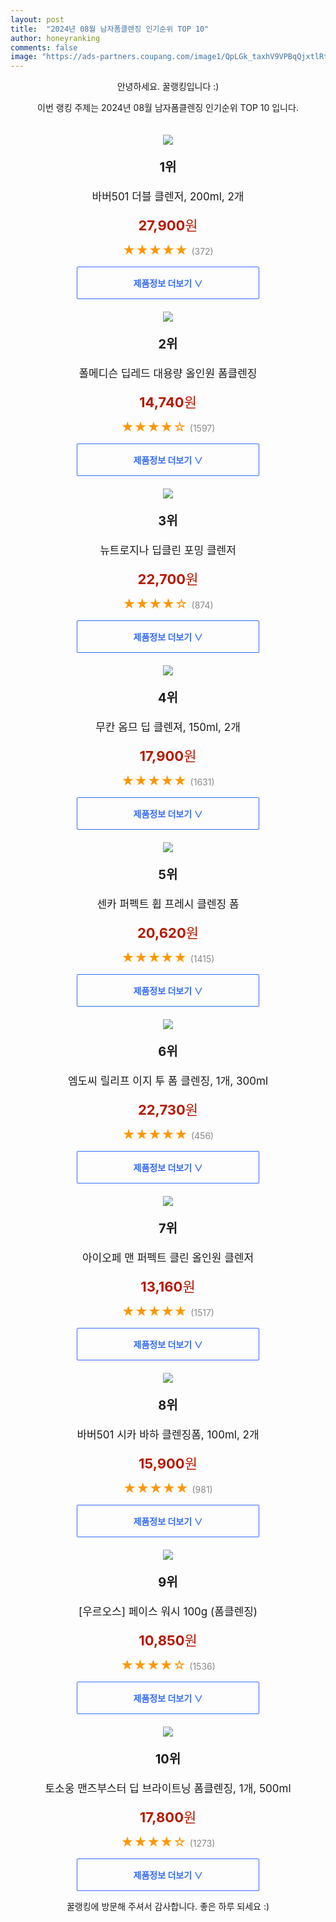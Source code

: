 ```yaml
---
layout: post
title:  "2024년 08월 남자폼클렌징 인기순위 TOP 10"
author: honeyranking
comments: false
image: "https://ads-partners.coupang.com/image1/QpLGk_taxhV9VPBqQjxtlRtQAuNoJN3-6rktzoWAOQB-CP1Dj5ZkTchRPIQg1ow-ROHd7Gp40LzHTniRFaPZ3DQleDJ3NPkNY7Pm7S9po193erKv-zXPKuY4gKP87E1q1TziRCgstO74tzezKG9dPsqWCa80AIC4Ia6cRBYz7AvD-Fd6cxPM80GO1QyxEVxOnTCPX7hlP_G9QNU1yLpvVoSpcGDLpIgDYiUOnXOzEYa3kIzbgCOBfgZgsplBV76Vhwi_5Z0Q3ax_BbmQG9a7TsCZSjn-4mIT_i_tfM3iz2jFezUDuC1e0VeeRr_812Y="
---
```

<p style="text-align: center;">안녕하세요. 꿀랭킹입니다 :)</p>
<p style="text-align: center;">이번 랭킹 주제는 2024년 08월 남자폼클렌징 인기순위 TOP 10 입니다.</p><center><img src="https://ads-partners.coupang.com/image1/QpLGk_taxhV9VPBqQjxtlRtQAuNoJN3-6rktzoWAOQB-CP1Dj5ZkTchRPIQg1ow-ROHd7Gp40LzHTniRFaPZ3DQleDJ3NPkNY7Pm7S9po193erKv-zXPKuY4gKP87E1q1TziRCgstO74tzezKG9dPsqWCa80AIC4Ia6cRBYz7AvD-Fd6cxPM80GO1QyxEVxOnTCPX7hlP_G9QNU1yLpvVoSpcGDLpIgDYiUOnXOzEYa3kIzbgCOBfgZgsplBV76Vhwi_5Z0Q3ax_BbmQG9a7TsCZSjn-4mIT_i_tfM3iz2jFezUDuC1e0VeeRr_812Y=" style="margin-top:20px" /></center><p style="text-align: center; font-size: 20px"><b>1위</b></p><p style="text-align: center; font-size: 17px">바버501 더블 클렌저, 200ml, 2개</p><p style="text-align: center;"><span style="color: #b61800; font-size: 22px;"><b>27,900</b>원</span></p><p style="text-align: center;"><span style="color: #ff9600; font-size: 20px;">★★★★★ </span><span style="color: #878787;">(372)</span></p><center><a href="https://link.coupang.com/re/AFFSDP?lptag=AF3899140&subid=honeyrank&pageKey=6701408827&itemId=21008166908&vendorItemId=88071944318&traceid=V0-153-b72dde80ff423b8d&clickBeacon=ccbae290-5109-11ef-80e7-d42d129d254f%7E3&requestid=20240803050000289070945146&token=31850C%7CMIXED"><div style="font-size: 14px; display: inline-block; padding: 15px 90px; color: #346aff; border-radius: 2px; border: 1px solid #346aff; cursor: pointer;"><b>제품정보 더보기 &or;</b></div></a></center><center><img src="https://ads-partners.coupang.com/image1/A8UAmc80XmMKGvN6A3JDqtYYDj86cyFI7iUgYAP_By2eSo1OCPN2N9Toafw7S2q4ZP8vtdX9B3mypT1WQ3zoU8mM-kHvGT87J5bQxjd4Kz15Z_eqNnOuZezXvP-lZ9Y6jBaEWuVvsxoXabjcD3PG5nkDGM1ezXoXJSvzcqnkaFqMzzm23gHbiC9OukSbxZiVeR0Bzha0KIJjivonLsnK4BD15qjBI6uN2UNFZogjxsMqkZqGlhriYVWbki22pvAn7x0qmnB4dBNQNXTQMg_qxlxMlARoXLLd4Q==" style="margin-top:20px" /></center><p style="text-align: center; font-size: 20px"><b>2위</b></p><p style="text-align: center; font-size: 17px">폴메디슨 딥레드 대용량 올인원 폼클렌징</p><p style="text-align: center;"><span style="color: #b61800; font-size: 22px;"><b>14,740</b>원</span></p><p style="text-align: center;"><span style="color: #ff9600; font-size: 20px;">★★★★☆ </span><span style="color: #878787;">(1597)</span></p><center><a href="https://link.coupang.com/re/AFFSDP?lptag=AF3899140&subid=honeyrank&pageKey=7331685877&itemId=19095950860&vendorItemId=70682376340&traceid=V0-153-374e8e30fc1e1ed5&requestid=20240803050000289070945146&token=31850C%7CMIXED"><div style="font-size: 14px; display: inline-block; padding: 15px 90px; color: #346aff; border-radius: 2px; border: 1px solid #346aff; cursor: pointer;"><b>제품정보 더보기 &or;</b></div></a></center><center><img src="https://ads-partners.coupang.com/image1/fmEd9RkBu2DkxpJOfgcrVTQkd-dbsJBwI3pYOyCyjEDoa3QcMU6Nb4Z2YIlRkSNdialVjfUZ0zOg_wqRzTavJb5N1IiTMxduRF_9dgaA4NzjGcFATx4Cwd6t-CZ95YvvPuw8ex-ZDij23M7ITPDHkLq0_h_xdXxd8IErQnHS4Y6MRdBvg-Qu51WQiJzaq9z9uOAIky-8RaLbOGHFd9Qf-BFKmhWSi7IFVOU-4tdolOaS-RBOBl6z56vuF7vMdsdDjij8La2xilfeIxAHNgauYM2Arc9RHWBx2iL1tgFX5-W6KdU3BgRXEsJN" style="margin-top:20px" /></center><p style="text-align: center; font-size: 20px"><b>3위</b></p><p style="text-align: center; font-size: 17px">뉴트로지나 딥클린 포밍 클렌저</p><p style="text-align: center;"><span style="color: #b61800; font-size: 22px;"><b>22,700</b>원</span></p><p style="text-align: center;"><span style="color: #ff9600; font-size: 20px;">★★★★☆ </span><span style="color: #878787;">(874)</span></p><center><a href="https://link.coupang.com/re/AFFSDP?lptag=AF3899140&subid=honeyrank&pageKey=4932903828&itemId=19682413285&vendorItemId=80328104794&traceid=V0-153-58769f039bfd4044&requestid=20240803050000289070945146&token=31850C%7CMIXED"><div style="font-size: 14px; display: inline-block; padding: 15px 90px; color: #346aff; border-radius: 2px; border: 1px solid #346aff; cursor: pointer;"><b>제품정보 더보기 &or;</b></div></a></center><center><img src="https://ads-partners.coupang.com/image1/PhcltroMLeeNv_C7PkZ-R-3bJYCOh4FM5maLVwO8c-Egvi7kixJyVA92247YCpcU6aVgP5X--OblIVOqvREHh5Xp8VH9rYz5I0Hh3B7X3MQhlxx5KmkO9-dplW3EtGsI1PSsK3YzaYsCoZMgJ9nzmoAvdGoVo2QWQwdYvA6VBMIHBtSIdQGrL6dVeBWLrTt7gwbKh9OZeaRtMD-mkGiN7IVu8zsy4QhNuKqYUg7-Cp8kdbhsfUToKXzLa5FJvw7f_1FZyiqDTiGJteLf-MBpeNNAE3v3RbolJNGuSw==" style="margin-top:20px" /></center><p style="text-align: center; font-size: 20px"><b>4위</b></p><p style="text-align: center; font-size: 17px">무칸 옴므 딥 클렌져, 150ml, 2개</p><p style="text-align: center;"><span style="color: #b61800; font-size: 22px;"><b>17,900</b>원</span></p><p style="text-align: center;"><span style="color: #ff9600; font-size: 20px;">★★★★★ </span><span style="color: #878787;">(1631)</span></p><center><a href="https://link.coupang.com/re/AFFSDP?lptag=AF3899140&subid=honeyrank&pageKey=41816292&itemId=583565177&vendorItemId=85136674166&traceid=V0-153-25f64af7ce6f00ee&clickBeacon=ccbb09a0-5109-11ef-bfd9-ef7c1b274d80%7E3&requestid=20240803050000289070945146&token=31850C%7CMIXED"><div style="font-size: 14px; display: inline-block; padding: 15px 90px; color: #346aff; border-radius: 2px; border: 1px solid #346aff; cursor: pointer;"><b>제품정보 더보기 &or;</b></div></a></center><center><img src="https://ads-partners.coupang.com/image1/-uVq_ZxIXzGHfVe5-oXYObi4kBt99QdICfI5TQ7RLHwluKYUtvUX-9pyO0-ahbe98O81fOk2lAEJ5lBShdbyQTSGfcBpyQzCY2W-XAB91nfpb42zaN3EqSzXw4LkH1I6SEQEJZmG4VYnJhvJqrjHqqCHSWfk5T74vLS35ahzK8o47_0PLCUWRa8xCdVlOr3mvRu547jcC-1v4WyOz3dLAv-tQQ4eXSpcFPJwGrc3geeRrD6ylleD5EIt9OhbPZ_GHtPyDl_0D5p0YawumtrCO-M99L-lw0NW95jmlZmVVbs8S_sA90TfczQsTg==" style="margin-top:20px" /></center><p style="text-align: center; font-size: 20px"><b>5위</b></p><p style="text-align: center; font-size: 17px">센카 퍼펙트 휩 프레시 클렌징 폼</p><p style="text-align: center;"><span style="color: #b61800; font-size: 22px;"><b>20,620</b>원</span></p><p style="text-align: center;"><span style="color: #ff9600; font-size: 20px;">★★★★★ </span><span style="color: #878787;">(1415)</span></p><center><a href="https://link.coupang.com/re/AFFSDP?lptag=AF3899140&subid=honeyrank&pageKey=7690143613&itemId=19459667881&vendorItemId=85656229794&traceid=V0-153-d6259a6b6b20ae7f&requestid=20240803050000289070945146&token=31850C%7CMIXED"><div style="font-size: 14px; display: inline-block; padding: 15px 90px; color: #346aff; border-radius: 2px; border: 1px solid #346aff; cursor: pointer;"><b>제품정보 더보기 &or;</b></div></a></center><center><img src="https://ads-partners.coupang.com/image1/1ZK_ISFb_TlzddoF1V_nuCXvG4NzDLUniLeIMfmqStPywxCjBwkVAialAmNDA2Vj3EXfT7Gew_4v7J0P3S2rnKB4oZcY666cKZWib9My6GmY6b5S_E1S-H0oRsdqI_ZZkRBfBmjcNGqmEsIJ34ZhUGdmZTy9xk1SXks0dvgWnTSDa56P9vO_jY9X1g9GDP3P210eG03XY9iKNLp4bM-MPq71TrziPq94m6WhxyudlN0NGYD_3jKVH94SkMZ1xLgaN_czdIxyOlnAx-LARyieBqoaLnCWA1cAZb-KyYijderL2iQbtgs6N2glnquzOV0=" style="margin-top:20px" /></center><p style="text-align: center; font-size: 20px"><b>6위</b></p><p style="text-align: center; font-size: 17px">엠도씨 릴리프 이지 투 폼 클렌징, 1개, 300ml</p><p style="text-align: center;"><span style="color: #b61800; font-size: 22px;"><b>22,730</b>원</span></p><p style="text-align: center;"><span style="color: #ff9600; font-size: 20px;">★★★★★ </span><span style="color: #878787;">(456)</span></p><center><a href="https://link.coupang.com/re/AFFSDP?lptag=AF3899140&subid=honeyrank&pageKey=7764633013&itemId=20946770654&vendorItemId=88012885349&traceid=V0-153-ea9c57175a1ca24c&clickBeacon=ccbb09a0-5109-11ef-8147-9ef75aa8f46d%7E3&requestid=20240803050000289070945146&token=31850C%7CMIXED"><div style="font-size: 14px; display: inline-block; padding: 15px 90px; color: #346aff; border-radius: 2px; border: 1px solid #346aff; cursor: pointer;"><b>제품정보 더보기 &or;</b></div></a></center><center><img src="https://ads-partners.coupang.com/image1/oceR26Ra8SJVxk9loTn8nOg-iYPkwnSCDF6HN82vK42XdvliP8tlF-YJF23oY3r6-1ebPKb83Mtgo2nJ5EpOPInPzXF5E3ts6bqcnlw40EZ03O7eC7jTbP4-eaBQwAaZEiU9ZXcRnjKBvqIJH1aC47oAfGZYCn9cv-ieMOPpDU7EtX7pShEQ7uheToUB3rAtZ_v2M4_EH5b78i8Rd3bYpgkaTUmYe_5tWVYm_nz4D_jesJJgEnyWwYdpf1GuBrTehu4IWuZTrdk3ZuSYnC8YQB4C6mhZvV8XkQ0=" style="margin-top:20px" /></center><p style="text-align: center; font-size: 20px"><b>7위</b></p><p style="text-align: center; font-size: 17px">아이오페 맨 퍼펙트 클린 올인원 클렌저</p><p style="text-align: center;"><span style="color: #b61800; font-size: 22px;"><b>13,160</b>원</span></p><p style="text-align: center;"><span style="color: #ff9600; font-size: 20px;">★★★★★ </span><span style="color: #878787;">(1517)</span></p><center><a href="https://link.coupang.com/re/AFFSDP?lptag=AF3899140&subid=honeyrank&pageKey=5491427240&itemId=8502421097&vendorItemId=75789916982&traceid=V0-153-996d5e9375256929&requestid=20240803050000289070945146&token=31850C%7CMIXED"><div style="font-size: 14px; display: inline-block; padding: 15px 90px; color: #346aff; border-radius: 2px; border: 1px solid #346aff; cursor: pointer;"><b>제품정보 더보기 &or;</b></div></a></center><center><img src="https://ads-partners.coupang.com/image1/D6qGRAZvpUZfzSLfD6r02BjmPHVecAzvmXGMW39oUaXM8xxIimkeZRVmT00Tt23iaZbxqLjZhpu4QDHgGqefalzlxzzD8gTfL2ZP9awOXcfkq6BNjO2kRNsxiy6i1-Hyy4niQHLYSnPtJXeZiKkMceFVhvysWqgyy-PUgBRwT1nWy1bvFZ6CTAer4Xq836PRBgYA_q7YwBs6s7EJc_5AtEXp0Q60B2ZxOmMj_8Qo1IzZsJ8dEgsmhOOeeU8rOUj0-hKPNZoR3VnViz3fNdkteiRIHqHez9eUs6KqSteAg1NmYQQ-blCX3WBgHij98i8=" style="margin-top:20px" /></center><p style="text-align: center; font-size: 20px"><b>8위</b></p><p style="text-align: center; font-size: 17px">바버501 시카 바하 클렌징폼, 100ml, 2개</p><p style="text-align: center;"><span style="color: #b61800; font-size: 22px;"><b>15,900</b>원</span></p><p style="text-align: center;"><span style="color: #ff9600; font-size: 20px;">★★★★★ </span><span style="color: #878787;">(981)</span></p><center><a href="https://link.coupang.com/re/AFFSDP?lptag=AF3899140&subid=honeyrank&pageKey=7055045529&itemId=21008183662&vendorItemId=88071958591&traceid=V0-153-a0c39ad78ffab750&clickBeacon=ccbb09a0-5109-11ef-bfac-69066066d5b5%7E3&requestid=20240803050000289070945146&token=31850C%7CMIXED"><div style="font-size: 14px; display: inline-block; padding: 15px 90px; color: #346aff; border-radius: 2px; border: 1px solid #346aff; cursor: pointer;"><b>제품정보 더보기 &or;</b></div></a></center><center><img src="https://ads-partners.coupang.com/image1/pmPKuNtKzybQkj0RpmebjnT-eOeQmf_ydKjWbomuvdlog84X0B5yx4L8y_zHkAFqyXY16Mbivz9R4IPdlS4fw3p7a_DSoE3V1HYEPQE8dgsS_DWMDAWqNask3lMtdtGWMyeDkOkVWaZAQmEUB74hJnDtMiRlRIeE0PjuJFrkJZd0p1vlp67vvzwbrZjyQdM4jAA70xFEcROaF6tDkpoMeUM3TpFD7x-OPsWYn2Vb4OpjJwJk_EYcjM2QPuNocJ14Ga_y8XET-SXnL-MGBcbG2aEwLK1kZbfFiw3hLK8GmruD1Borbyfl9Whc" style="margin-top:20px" /></center><p style="text-align: center; font-size: 20px"><b>9위</b></p><p style="text-align: center; font-size: 17px">[우르오스] 페이스 워시 100g (폼클렌징)</p><p style="text-align: center;"><span style="color: #b61800; font-size: 22px;"><b>10,850</b>원</span></p><p style="text-align: center;"><span style="color: #ff9600; font-size: 20px;">★★★★☆ </span><span style="color: #878787;">(1536)</span></p><center><a href="https://link.coupang.com/re/AFFSDP?lptag=AF3899140&subid=honeyrank&pageKey=7434634427&itemId=13424979178&vendorItemId=89625714924&traceid=V0-153-a04f66785f4422c7&requestid=20240803050000289070945146&token=31850C%7CMIXED"><div style="font-size: 14px; display: inline-block; padding: 15px 90px; color: #346aff; border-radius: 2px; border: 1px solid #346aff; cursor: pointer;"><b>제품정보 더보기 &or;</b></div></a></center><center><img src="https://ads-partners.coupang.com/image1/3W4nfnwhnzpjYbnw3aC5QjdAco1N6c3wPCBsKLw84fc5D9wg2_aat-RncuCCHqO1i2B0wTUCrKcYaoKNeunxyUJ2EbXMZn5_u6szNPjkP4wC-oX5_4LlfLLPqXD3MX0Zp8aHKLBz3tTQL4HRfz1RNSMQq0QmskAvbCbSeYmZwtQ8Hj7QI05DCOSe_geskMFegvLqOzEnFBwn-Gg6aJhEgW2hvkW4LrQc8Ep8H8u3njKLATmcCd5l5wWcLA8WN5QHcXEZj3C62isuhTQoaMGWgSdb2O5V3uIV4MAsZV9pq3MaUec2KCVSKvOsKyocEj5r" style="margin-top:20px" /></center><p style="text-align: center; font-size: 20px"><b>10위</b></p><p style="text-align: center; font-size: 17px">토소웅 맨즈부스터 딥 브라이트닝 폼클렌징, 1개, 500ml</p><p style="text-align: center;"><span style="color: #b61800; font-size: 22px;"><b>17,800</b>원</span></p><p style="text-align: center;"><span style="color: #ff9600; font-size: 20px;">★★★★☆ </span><span style="color: #878787;">(1273)</span></p><center><a href="https://link.coupang.com/re/AFFSDP?lptag=AF3899140&subid=honeyrank&pageKey=1364909312&itemId=2396770893&vendorItemId=70391856967&traceid=V0-153-22edaf8fd0c18659&clickBeacon=ccbb09a0-5109-11ef-a322-b8c2a41f567b%7E3&requestid=20240803050000289070945146&token=31850C%7CMIXED"><div style="font-size: 14px; display: inline-block; padding: 15px 90px; color: #346aff; border-radius: 2px; border: 1px solid #346aff; cursor: pointer;"><b>제품정보 더보기 &or;</b></div></a></center><p style="text-align: center;">꿀랭킹에 방문해 주셔서 감사합니다. 좋은 하루 되세요 :)</p>